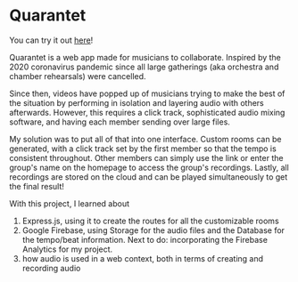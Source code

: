 # Quarantet

You can try it out [here](http://quarantet.me)!

Quarantet is a web app made for musicians to collaborate. Inspired by the 2020 coronavirus pandemic since all large gatherings (aka orchestra and chamber rehearsals) were cancelled.

Since then, videos have popped up of musicians trying to make the best of the situation by performing in isolation and layering audio with others afterwards. However, this requires a click track, sophisticated audio mixing software, and having each member sending over large files.

My solution was to put all of that into one interface. Custom rooms can be generated, with a click track set by the first member so that the tempo is consistent throughout. Other members can simply use the link or enter the group's name on the homepage to access the group's recordings. Lastly, all recordings are stored on the cloud and can be played simultaneously to get the final result!

With this project, I learned about 
1. Express.js, using it to create the routes for all the customizable rooms
2. Google Firebase, using Storage for the audio files and the Database for the tempo/beat information. Next to do: incorporating the Firebase Analytics for my project.
3. how audio is used in a web context, both in terms of creating and recording audio


